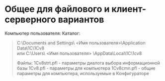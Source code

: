 # Общее для файлового и клиент-серверного вариантов

Компьютер пользователя:
Каталог:
>    C:\Documents and Settings\ <Имя пользователя>\Application Data\1C\1Cv8\
>    или C:\Users\ <Имя пользователя> \AppData\Local\1C\1cv8
>
>  Файлы:
   > 1Cv8strt.pfl - параметры диалога выбора информационной базы
   > 1Cv8.pfl - параметры для компьютера
   > 1Cv8cmn.pfl - общие параметры для компьютера, используемые в Конфигураторе


